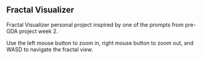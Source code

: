 ## Fractal Visualizer

Fractal Visualizer personal project inspired by one of the prompts from pre-GDA project week 2.

Use the left mouse button to zoom in, right mouse button to zoom out, and WASD to navigate the fractal view.
